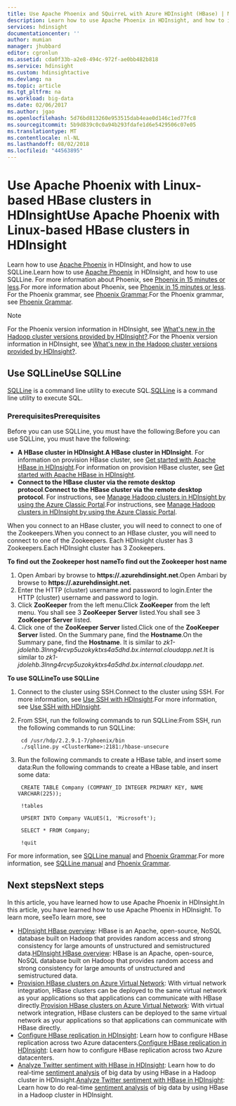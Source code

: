 ```yaml
---
title: Use Apache Phoenix and SQuirreL with Azure HDInsight (HBase) | Microsoft Docs
description: Learn how to use Apache Phoenix in HDInsight, and how to install and configure SQuirreL on your workstation to connect to an HBase cluster in HDInsight.
services: hdinsight
documentationcenter: ''
author: mumian
manager: jhubbard
editor: cgronlun
ms.assetid: cda0f33b-a2e8-494c-972f-ae0bb482b818
ms.service: hdinsight
ms.custom: hdinsightactive
ms.devlang: na
ms.topic: article
ms.tgt_pltfrm: na
ms.workload: big-data
ms.date: 02/06/2017
ms.author: jgao
ms.openlocfilehash: 5d76bd813260e953515dab4eae0d146c1ed77fc8
ms.sourcegitcommit: 5b9d839c0c0a94b293fdafe1d6e5429506c07e05
ms.translationtype: MT
ms.contentlocale: nl-NL
ms.lasthandoff: 08/02/2018
ms.locfileid: "44563895"
---
```

# <a name="use-apache-phoenix-with-linux-based-hbase-clusters-in-hdinsight"></a><span data-ttu-id="350ea-103">Use Apache Phoenix with Linux-based HBase clusters in HDInsight</span><span class="sxs-lookup"><span data-stu-id="350ea-103">Use Apache Phoenix with Linux-based HBase clusters in HDInsight</span></span>
<span data-ttu-id="350ea-104">Learn how to use [Apache Phoenix](http://phoenix.apache.org/) in HDInsight, and how to use SQLLine.</span><span class="sxs-lookup"><span data-stu-id="350ea-104">Learn how to use [Apache Phoenix](http://phoenix.apache.org/) in HDInsight, and how to use SQLLine.</span></span> <span data-ttu-id="350ea-105">For more information about Phoenix, see [Phoenix in 15 minutes or less](http://phoenix.apache.org/Phoenix-in-15-minutes-or-less.html).</span><span class="sxs-lookup"><span data-stu-id="350ea-105">For more information about Phoenix, see [Phoenix in 15 minutes or less](http://phoenix.apache.org/Phoenix-in-15-minutes-or-less.html).</span></span> <span data-ttu-id="350ea-106">For the Phoenix grammar, see [Phoenix Grammar](http://phoenix.apache.org/language/index.html).</span><span class="sxs-lookup"><span data-stu-id="350ea-106">For the Phoenix grammar, see [Phoenix Grammar](http://phoenix.apache.org/language/index.html).</span></span>

> [!NOTE]
> <span data-ttu-id="350ea-107">For the Phoenix version information in HDInsight, see [What's new in the Hadoop cluster versions provided by HDInsight?](hdinsight-component-versioning.md).</span><span class="sxs-lookup"><span data-stu-id="350ea-107">For the Phoenix version information in HDInsight, see [What's new in the Hadoop cluster versions provided by HDInsight?](hdinsight-component-versioning.md).</span></span>
>
>

## <a name="use-sqlline"></a><span data-ttu-id="350ea-108">Use SQLLine</span><span class="sxs-lookup"><span data-stu-id="350ea-108">Use SQLLine</span></span>
<span data-ttu-id="350ea-109">[SQLLine](http://sqlline.sourceforge.net/) is a command line utility to execute SQL.</span><span class="sxs-lookup"><span data-stu-id="350ea-109">[SQLLine](http://sqlline.sourceforge.net/) is a command line utility to execute SQL.</span></span>

### <a name="prerequisites"></a><span data-ttu-id="350ea-110">Prerequisites</span><span class="sxs-lookup"><span data-stu-id="350ea-110">Prerequisites</span></span>
<span data-ttu-id="350ea-111">Before you can use SQLLine, you must have the following:</span><span class="sxs-lookup"><span data-stu-id="350ea-111">Before you can use SQLLine, you must have the following:</span></span>

* <span data-ttu-id="350ea-112">**A HBase cluster in HDInsight**.</span><span class="sxs-lookup"><span data-stu-id="350ea-112">**A HBase cluster in HDInsight**.</span></span> <span data-ttu-id="350ea-113">For information on provision HBase cluster, see [Get started with Apache HBase in HDInsight][hdinsight-hbase-get-started].</span><span class="sxs-lookup"><span data-stu-id="350ea-113">For information on provision HBase cluster, see [Get started with Apache HBase in HDInsight][hdinsight-hbase-get-started].</span></span>
* <span data-ttu-id="350ea-114">**Connect to the HBase cluster via the remote desktop protocol**.</span><span class="sxs-lookup"><span data-stu-id="350ea-114">**Connect to the HBase cluster via the remote desktop protocol**.</span></span> <span data-ttu-id="350ea-115">For instructions, see [Manage Hadoop clusters in HDInsight by using the Azure Classic Portal][hdinsight-manage-portal].</span><span class="sxs-lookup"><span data-stu-id="350ea-115">For instructions, see [Manage Hadoop clusters in HDInsight by using the Azure Classic Portal][hdinsight-manage-portal].</span></span>

<span data-ttu-id="350ea-116">When you connect to an HBase cluster, you will need to connect to one of the Zookeepers.</span><span class="sxs-lookup"><span data-stu-id="350ea-116">When you connect to an HBase cluster, you will need to connect to one of the Zookeepers.</span></span> <span data-ttu-id="350ea-117">Each HDInsight cluster has 3 Zookeepers.</span><span class="sxs-lookup"><span data-stu-id="350ea-117">Each HDInsight cluster has 3 Zookeepers.</span></span>

<span data-ttu-id="350ea-118">**To find out the Zookeeper host name**</span><span class="sxs-lookup"><span data-stu-id="350ea-118">**To find out the Zookeeper host name**</span></span>

1. <span data-ttu-id="350ea-119">Open Ambari by browse to **https://<ClusterName>.azurehdinsight.net**.</span><span class="sxs-lookup"><span data-stu-id="350ea-119">Open Ambari by browse to **https://<ClusterName>.azurehdinsight.net**.</span></span>
2. <span data-ttu-id="350ea-120">Enter the HTTP (cluster) username and password to login.</span><span class="sxs-lookup"><span data-stu-id="350ea-120">Enter the HTTP (cluster) username and password to login.</span></span>
3. <span data-ttu-id="350ea-121">Click **ZooKeeper** from the left menu.</span><span class="sxs-lookup"><span data-stu-id="350ea-121">Click **ZooKeeper** from the left menu.</span></span> <span data-ttu-id="350ea-122">You shall see 3 **ZooKeeper Server** listed.</span><span class="sxs-lookup"><span data-stu-id="350ea-122">You shall see 3 **ZooKeeper Server** listed.</span></span>
4. <span data-ttu-id="350ea-123">Click one of the **ZooKeeper Server** listed.</span><span class="sxs-lookup"><span data-stu-id="350ea-123">Click one of the **ZooKeeper Server** listed.</span></span> <span data-ttu-id="350ea-124">On the Summary pane, find the **Hostname**.</span><span class="sxs-lookup"><span data-stu-id="350ea-124">On the Summary pane, find the **Hostname**.</span></span> <span data-ttu-id="350ea-125">It is similar to *zk1-jdolehb.3lnng4rcvp5uzokyktxs4a5dhd.bx.internal.cloudapp.net*.</span><span class="sxs-lookup"><span data-stu-id="350ea-125">It is similar to *zk1-jdolehb.3lnng4rcvp5uzokyktxs4a5dhd.bx.internal.cloudapp.net*.</span></span>

<span data-ttu-id="350ea-126">**To use SQLLine**</span><span class="sxs-lookup"><span data-stu-id="350ea-126">**To use SQLLine**</span></span>

1. <span data-ttu-id="350ea-127">Connect to the cluster using SSH.</span><span class="sxs-lookup"><span data-stu-id="350ea-127">Connect to the cluster using SSH.</span></span> <span data-ttu-id="350ea-128">For more information, see [Use SSH with HDInsight](hdinsight-hadoop-linux-use-ssh-unix.md).</span><span class="sxs-lookup"><span data-stu-id="350ea-128">For more information, see [Use SSH with HDInsight](hdinsight-hadoop-linux-use-ssh-unix.md).</span></span>

2. <span data-ttu-id="350ea-129">From SSH, run the following commands to run SQLLine:</span><span class="sxs-lookup"><span data-stu-id="350ea-129">From SSH, run the following commands to run SQLLine:</span></span>

        cd /usr/hdp/2.2.9.1-7/phoenix/bin
        ./sqlline.py <ClusterName>:2181:/hbase-unsecure
3. <span data-ttu-id="350ea-130">Run the following commands to create a HBase table, and insert some data:</span><span class="sxs-lookup"><span data-stu-id="350ea-130">Run the following commands to create a HBase table, and insert some data:</span></span>

        CREATE TABLE Company (COMPANY_ID INTEGER PRIMARY KEY, NAME VARCHAR(225));

        !tables

        UPSERT INTO Company VALUES(1, 'Microsoft');

        SELECT * FROM Company;

        !quit

<span data-ttu-id="350ea-131">For more information, see [SQLLine manual](http://sqlline.sourceforge.net/#manual) and [Phoenix Grammar](http://phoenix.apache.org/language/index.html).</span><span class="sxs-lookup"><span data-stu-id="350ea-131">For more information, see [SQLLine manual](http://sqlline.sourceforge.net/#manual) and [Phoenix Grammar](http://phoenix.apache.org/language/index.html).</span></span>

## <a name="next-steps"></a><span data-ttu-id="350ea-132">Next steps</span><span class="sxs-lookup"><span data-stu-id="350ea-132">Next steps</span></span>
<span data-ttu-id="350ea-133">In this article, you have learned how to use Apache Phoenix in HDInsight.</span><span class="sxs-lookup"><span data-stu-id="350ea-133">In this article, you have learned how to use Apache Phoenix in HDInsight.</span></span>  <span data-ttu-id="350ea-134">To learn more, see</span><span class="sxs-lookup"><span data-stu-id="350ea-134">To learn more, see</span></span>

* <span data-ttu-id="350ea-135">[HDInsight HBase overview][hdinsight-hbase-overview]: HBase is an Apache, open-source, NoSQL database built on Hadoop that provides random access and strong consistency for large amounts of unstructured and semistructured data.</span><span class="sxs-lookup"><span data-stu-id="350ea-135">[HDInsight HBase overview][hdinsight-hbase-overview]: HBase is an Apache, open-source, NoSQL database built on Hadoop that provides random access and strong consistency for large amounts of unstructured and semistructured data.</span></span>
* <span data-ttu-id="350ea-136">[Provision HBase clusters on Azure Virtual Network][hdinsight-hbase-provision-vnet]: With virtual network integration, HBase clusters can be deployed to the same virtual network as your applications so that applications can communicate with HBase directly.</span><span class="sxs-lookup"><span data-stu-id="350ea-136">[Provision HBase clusters on Azure Virtual Network][hdinsight-hbase-provision-vnet]: With virtual network integration, HBase clusters can be deployed to the same virtual network as your applications so that applications can communicate with HBase directly.</span></span>
* <span data-ttu-id="350ea-137">[Configure HBase replication in HDInsight](hdinsight-hbase-replication.md): Learn how to configure HBase replication across two Azure datacenters.</span><span class="sxs-lookup"><span data-stu-id="350ea-137">[Configure HBase replication in HDInsight](hdinsight-hbase-replication.md): Learn how to configure HBase replication across two Azure datacenters.</span></span>
* <span data-ttu-id="350ea-138">[Analyze Twitter sentiment with HBase in HDInsight][hbase-twitter-sentiment]: Learn how to do real-time [sentiment analysis](http://en.wikipedia.org/wiki/Sentiment_analysis) of big data by using HBase in a Hadoop cluster in HDInsight.</span><span class="sxs-lookup"><span data-stu-id="350ea-138">[Analyze Twitter sentiment with HBase in HDInsight][hbase-twitter-sentiment]: Learn how to do real-time [sentiment analysis](http://en.wikipedia.org/wiki/Sentiment_analysis) of big data by using HBase in a Hadoop cluster in HDInsight.</span></span>

[azure-portal]: https://portal.azure.com
[vnet-point-to-site-connectivity]: https://msdn.microsoft.com/library/azure/09926218-92ab-4f43-aa99-83ab4d355555#BKMK_VNETPT

[hdinsight-hbase-get-started]: hdinsight-hbase-tutorial-get-started.md
[hdinsight-manage-portal]: hdinsight-administer-use-management-portal.md#connect-to-clusters-using-rdp
[hdinsight-hbase-provision-vnet]: hdinsight-hbase-provision-vnet.md
[hdinsight-hbase-overview]: hdinsight-hbase-overview.md
[hbase-twitter-sentiment]: hdinsight-hbase-analyze-twitter-sentiment.md

[hdinsight-hbase-phoenix-sqlline]: https://docstestmedia1.blob.core.windows.net/azure-media/articles/hdinsight/media/hdinsight-hbase-phoenix-squirrel/hdinsight-hbase-phoenix-sqlline.png
[img-certificate]: https://docstestmedia1.blob.core.windows.net/azure-media/articles/hdinsight/media/hdinsight-hbase-phoenix-squirrel/hdinsight-hbase-vpn-certificate.png
[img-vnet-diagram]: https://docstestmedia1.blob.core.windows.net/azure-media/articles/hdinsight/media/hdinsight-hbase-phoenix-squirrel/hdinsight-hbase-vnet-point-to-site.png
[img-squirrel-driver]: https://docstestmedia1.blob.core.windows.net/azure-media/articles/hdinsight/media/hdinsight-hbase-phoenix-squirrel/hdinsight-hbase-squirrel-driver.png
[img-squirrel-alias]: https://docstestmedia1.blob.core.windows.net/azure-media/articles/hdinsight/media/hdinsight-hbase-phoenix-squirrel/hdinsight-hbase-squirrel-alias.png
[img-squirrel]: https://docstestmedia1.blob.core.windows.net/azure-media/articles/hdinsight/media/hdinsight-hbase-phoenix-squirrel/hdinsight-hbase-squirrel.png
[img-squirrel-sql]: https://docstestmedia1.blob.core.windows.net/azure-media/articles/hdinsight/media/hdinsight-hbase-phoenix-squirrel/hdinsight-hbase-squirrel-sql.png







